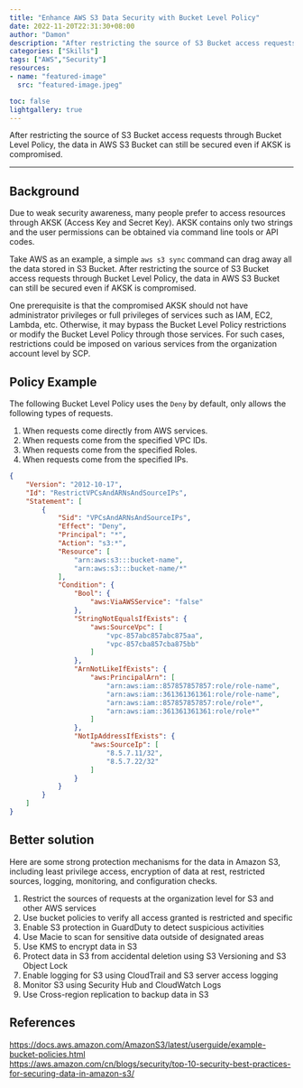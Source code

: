 ```yaml
---
title: "Enhance AWS S3 Data Security with Bucket Level Policy"
date: 2022-11-20T22:31:30+08:00
author: "Damon"
description: "After restricting the source of S3 Bucket access requests through Bucket Level Policy, the data in AWS S3 Bucket can still be secured even if AKSK is compromised."
categories: ["Skills"]
tags: ["AWS","Security"]
resources:
- name: "featured-image"
  src: "featured-image.jpeg"

toc: false
lightgallery: true
---
```


After restricting the source of S3 Bucket access requests through Bucket Level Policy, the data in AWS S3 Bucket can still be secured even if AKSK is compromised.

<!--more-->

---

## Background

Due to weak security awareness, many people prefer to access resources through AKSK (Access Key and Secret Key). AKSK contains only two strings and the user permissions can be obtained via command line tools or API codes. 

Take AWS as an example, a simple `aws s3 sync` command can drag away all the data stored in S3 Bucket. After restricting the source of S3 Bucket access requests through Bucket Level Policy, the data in AWS S3 Bucket can still be secured even if AKSK is compromised.

One prerequisite is that the compromised AKSK should not have administrator privileges or full privileges of services such as IAM, EC2, Lambda, etc. Otherwise, it may bypass the Bucket Level Policy restrictions or modify the Bucket Level Policy through those services. For such cases, restrictions could be imposed on various services from the organization account level by SCP.

## Policy Example

The following Bucket Level Policy uses the `Deny` by default, only allows the following types of requests.

1. When requests come directly from AWS services.
2. When requests come from the specified VPC IDs.
3. When requests come from the specified Roles.
4. When requests come from the specified IPs.

```json
{
    "Version": "2012-10-17",
    "Id": "RestrictVPCsAndARNsAndSourceIPs",
    "Statement": [
        {
            "Sid": "VPCsAndARNsAndSourceIPs",
            "Effect": "Deny",
            "Principal": "*",
            "Action": "s3:*",
            "Resource": [
                "arn:aws:s3:::bucket-name",
                "arn:aws:s3:::bucket-name/*"
            ],
            "Condition": {
                "Bool": {
                    "aws:ViaAWSService": "false"
                },            
                "StringNotEqualsIfExists": {
                    "aws:SourceVpc": [
                        "vpc-857abc857abc875aa",
                        "vpc-857cba857cba875bb"
                    ]
                },
                "ArnNotLikeIfExists": {
                    "aws:PrincipalArn": [
                        "arn:aws:iam::857857857857:role/role-name",
                        "arn:aws:iam::361361361361:role/role-name",
                        "arn:aws:iam::857857857857:role/role*",
                        "arn:aws:iam::361361361361:role/role*"
                    ]
                },
                "NotIpAddressIfExists": {
                    "aws:SourceIp": [
                        "8.5.7.11/32",
                        "8.5.7.22/32"
                    ]
                }
            }
        }
    ]
}
```

## Better solution

Here are some strong protection mechanisms for the data in Amazon S3, including least privilege access, encryption of data at rest, restricted sources, logging, monitoring, and configuration checks.

1. Restrict the sources of requests at the organization level for S3 and other AWS services 
2. Use bucket policies to verify all access granted is restricted and specific
3. Enable S3 protection in GuardDuty to detect suspicious activities
4. Use Macie to scan for sensitive data outside of designated areas
5. Use KMS to encrypt data in S3
6. Protect data in S3 from accidental deletion using S3 Versioning and S3 Object Lock
7. Enable logging for S3 using CloudTrail and S3 server access logging
8. Monitor S3 using Security Hub and CloudWatch Logs
9. Use Cross-region replication to backup data in S3

## References

https://docs.aws.amazon.com/AmazonS3/latest/userguide/example-bucket-policies.html  
https://aws.amazon.com/cn/blogs/security/top-10-security-best-practices-for-securing-data-in-amazon-s3/
